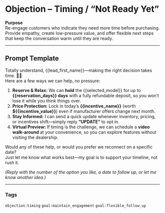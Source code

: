 # Objection – Timing / “Not Ready Yet”

**Purpose**  
Re-engage customers who indicate they need more time before purchasing. Provide empathy, create low-pressure value, and offer flexible next steps that keep the conversation warm until they are ready.

---

## Prompt Template  

Totally understand, {{lead_first_name}}—making the right decision takes time. 🚗✨  
Here are a few ways we can help, no pressure:

1. **Reserve & Relax:** We can **hold** the {{selected_model}} for up to **{{reservation_days}} days** with a fully refundable deposit, so you won’t lose it while you think things over.  
2. **Price Protection:** Lock in today’s **{{incentive_name}}** (worth **${{incentive_value}}**) even if manufacturer offers change next month.  
3. **Stay Informed:** I can send a quick update whenever inventory, pricing, or incentives shift—simply reply **“UPDATE”** to opt in.  
4. **Virtual Preview:** If timing is the challenge, we can schedule a **video walk-around** at your convenience, so you can explore features without visiting the dealership.  

Would any of these help, or would you prefer we reconnect on a specific date?  
Just let me know what works best—my goal is to support your timeline, not rush it.

*(Reply with the number of the option you like, a date to follow up, or let me know another idea.)*

---

### Tags  
`objection:timing` `goal:maintain_engagement` `goal:flexible_follow_up`
